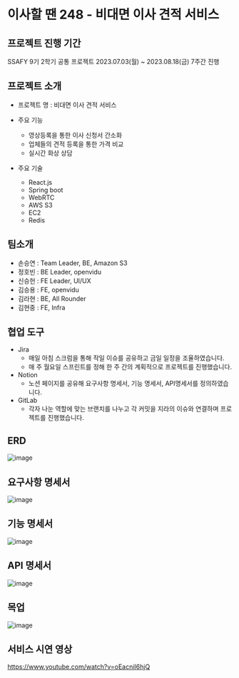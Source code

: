 # 이사할 땐 248 - 비대면 이사 견적 서비스

## 프로젝트 진행 기간
SSAFY 9기 2학기 공통 프로젝트
2023.07.03(월) ~ 2023.08.18(금) 7주간 진행


## 프로젝트 소개
- 프로젝트 명 : 비대면 이사 견적 서비스

- 주요 기능
    - 영상등록을 통한 이사 신청서 간소화
    - 업체들의 견적 등록을 통한 가격 비교
    - 실시간 화상 상담

- 주요 기술
    - React.js
    - Spring boot
    - WebRTC
    - AWS S3
    - EC2
    - Redis



## 팀소개

- 손승연 : Team Leader, BE, Amazon S3
- 정호빈 : BE Leader, openvidu
- 신승헌 : FE Leader, UI/UX
- 김승용 : FE, openvidu
- 김라현 : BE, All Rounder
- 김현중 : FE, Infra



## 협업 도구

- Jira
    - 매일 아침 스크럼을 통해 작일 이슈를 공유하고 금일 일정을 조율하였습니다.
    - 매 주 월요일 스프린트를 정해 한 주 간의 계획적으로 프로젝트를 진행했습니다.
- Notion
    - 노션 페이지를 공유해 요구사항 명세서, 기능 명세서, API명세서를 정의하였습니다.
- GitLab
    - 각자 나눈 역할에 맞는 브랜치를 나누고 각 커밋을 지라의 이슈와 연결하며 프로젝트를 진행했습니다.


## ERD
![image](https://github.com/ssh5212/moving248/assets/133843645/3107a0df-e487-4721-be08-ac91cb98b9c4)


## 요구사항 명세서
![image](https://github.com/ssh5212/moving248/assets/133843645/64608f99-77d8-4b46-a56d-ad268d5a081c)


## 기능 명세서
![image](https://github.com/ssh5212/moving248/assets/133843645/578df68f-4e27-4fec-a8f1-c8a6ccc5185b)


## API 명세서
![image](https://github.com/ssh5212/moving248/assets/133843645/a9079552-bc3b-4360-af40-9293ed9494dc)


## 목업
![image](https://github.com/ssh5212/moving248/assets/133843645/132f73c1-007d-4c15-bea3-9716de7d4136)

## 서비스 시연 영상
https://www.youtube.com/watch?v=oEacniI6hjQ
